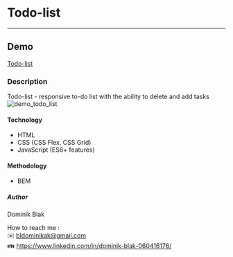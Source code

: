 # Todo-list
******
## Demo
[Todo-list](https://dominikblak.github.io/TodoList/)
### Description
Todo-list - responsive to-do list with the ability to delete and add tasks
<img src="https://github.com/dominikblak/TodoList/blob/master/img/Animation.gif" alt="demo_todo_list">
#### Technology
- HTML
- CSS (CSS Flex, CSS Grid)
- JavaScript (ES6+ features)
#### Methodology
- BEM
##### Author
Dominik Blak

How to reach me : </br>
✉️ bldominikak@gmail.com </br>
👪 https://www.linkedin.com/in/dominik-blak-060416176/


